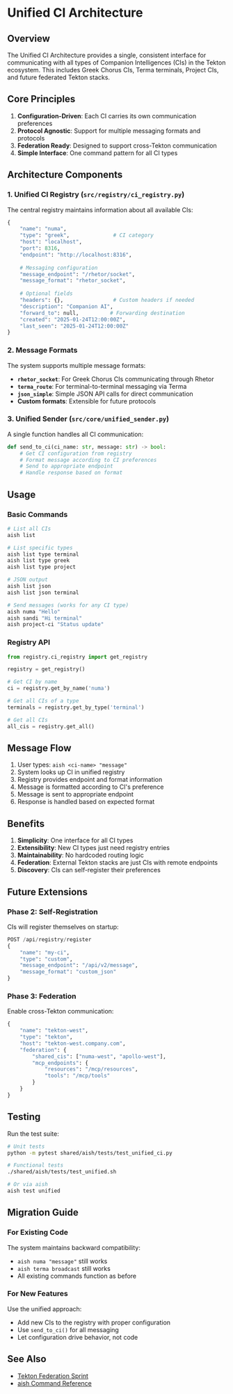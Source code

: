 # Unified CI Architecture

## Overview

The Unified CI Architecture provides a single, consistent interface for communicating with all types of Companion Intelligences (CIs) in the Tekton ecosystem. This includes Greek Chorus CIs, Terma terminals, Project CIs, and future federated Tekton stacks.

## Core Principles

1. **Configuration-Driven**: Each CI carries its own communication preferences
2. **Protocol Agnostic**: Support for multiple messaging formats and protocols
3. **Federation Ready**: Designed to support cross-Tekton communication
4. **Simple Interface**: One command pattern for all CI types

## Architecture Components

### 1. Unified CI Registry (`src/registry/ci_registry.py`)

The central registry maintains information about all available CIs:

```python
{
    "name": "numa",
    "type": "greek",              # CI category
    "host": "localhost",
    "port": 8316,
    "endpoint": "http://localhost:8316",
    
    # Messaging configuration
    "message_endpoint": "/rhetor/socket",
    "message_format": "rhetor_socket",
    
    # Optional fields
    "headers": {},                # Custom headers if needed
    "description": "Companion AI",
    "forward_to": null,          # Forwarding destination
    "created": "2025-01-24T12:00:00Z",
    "last_seen": "2025-01-24T12:00:00Z"
}
```

### 2. Message Formats

The system supports multiple message formats:

- **`rhetor_socket`**: For Greek Chorus CIs communicating through Rhetor
- **`terma_route`**: For terminal-to-terminal messaging via Terma
- **`json_simple`**: Simple JSON API calls for direct communication
- **Custom formats**: Extensible for future protocols

### 3. Unified Sender (`src/core/unified_sender.py`)

A single function handles all CI communication:

```python
def send_to_ci(ci_name: str, message: str) -> bool:
    # Get CI configuration from registry
    # Format message according to CI preferences
    # Send to appropriate endpoint
    # Handle response based on format
```

## Usage

### Basic Commands

```bash
# List all CIs
aish list

# List specific types
aish list type terminal
aish list type greek
aish list type project

# JSON output
aish list json
aish list json terminal

# Send messages (works for any CI type)
aish numa "Hello"
aish sandi "Hi terminal"
aish project-ci "Status update"
```

### Registry API

```python
from registry.ci_registry import get_registry

registry = get_registry()

# Get CI by name
ci = registry.get_by_name('numa')

# Get all CIs of a type
terminals = registry.get_by_type('terminal')

# Get all CIs
all_cis = registry.get_all()
```

## Message Flow

1. User types: `aish <ci-name> "message"`
2. System looks up CI in unified registry
3. Registry provides endpoint and format information
4. Message is formatted according to CI's preference
5. Message is sent to appropriate endpoint
6. Response is handled based on expected format

## Benefits

1. **Simplicity**: One interface for all CI types
2. **Extensibility**: New CI types just need registry entries
3. **Maintainability**: No hardcoded routing logic
4. **Federation**: External Tekton stacks are just CIs with remote endpoints
5. **Discovery**: CIs can self-register their preferences

## Future Extensions

### Phase 2: Self-Registration

CIs will register themselves on startup:

```python
POST /api/registry/register
{
    "name": "my-ci",
    "type": "custom",
    "message_endpoint": "/api/v2/message",
    "message_format": "custom_json"
}
```

### Phase 3: Federation

Enable cross-Tekton communication:

```python
{
    "name": "tekton-west",
    "type": "tekton",
    "host": "tekton-west.company.com",
    "federation": {
        "shared_cis": ["numa-west", "apollo-west"],
        "mcp_endpoints": {
            "resources": "/mcp/resources",
            "tools": "/mcp/tools"
        }
    }
}
```

## Testing

Run the test suite:

```bash
# Unit tests
python -m pytest shared/aish/tests/test_unified_ci.py

# Functional tests
./shared/aish/tests/test_unified.sh

# Or via aish
aish test unified
```

## Migration Guide

### For Existing Code

The system maintains backward compatibility:
- `aish numa "message"` still works
- `aish terma broadcast` still works
- All existing commands function as before

### For New Features

Use the unified approach:
- Add new CIs to the registry with proper configuration
- Use `send_to_ci()` for all messaging
- Let configuration drive behavior, not code

## See Also

- [Tekton Federation Sprint](../DevelopmentSprints/tekton_federation.md)
- [aish Command Reference](../TektonDocumentation/AITraining/aish/COMMAND_REFERENCE.md)